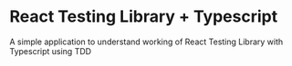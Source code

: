 # React Testing Library + Typescript 
A simple application to understand working of React Testing Library with Typescript using TDD